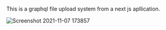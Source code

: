 This is a graphql file upload system from a next js apllication.


![Screenshot 2021-11-07 173857](https://user-images.githubusercontent.com/88053948/140644546-2c185008-e097-4c15-b3c4-c3eadcb61ebd.png)
